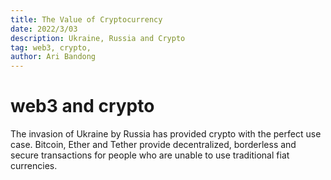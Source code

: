 ```yaml
---
title: The Value of Cryptocurrency
date: 2022/3/03
description: Ukraine, Russia and Crypto
tag: web3, crypto, 
author: Ari Bandong
---
```


# web3 and crypto

The invasion of Ukraine by Russia has provided crypto with the perfect use case. Bitcoin, Ether and Tether provide decentralized, borderless and secure transactions for people who are unable to use traditional fiat currencies. 

